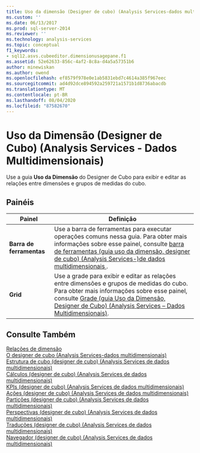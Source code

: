 ```yaml
---
title: Uso da dimensão (Designer de cubo) (Analysis Services-dados multidimensionais) | Microsoft Docs
ms.custom: ''
ms.date: 06/13/2017
ms.prod: sql-server-2014
ms.reviewer: ''
ms.technology: analysis-services
ms.topic: conceptual
f1_keywords:
- sql12.asvs.cubeeditor.dimensionusagepane.f1
ms.assetid: 52e62633-856c-4af2-8c8a-d4a5a57351b6
author: minewiskan
ms.author: owend
ms.openlocfilehash: ef8579f978e0e1ab5831ebd7c4614a385f967eec
ms.sourcegitcommit: ad4d92dce894592a259721a1571b1d8736abacdb
ms.translationtype: MT
ms.contentlocale: pt-BR
ms.lasthandoff: 08/04/2020
ms.locfileid: "87582670"
---
```

# <a name="dimension-usage-cube-designer-analysis-services---multidimensional-data"></a>Uso da Dimensão (Designer de Cubo) (Analysis Services - Dados Multidimensionais)
  Use a guia **Uso da Dimensão** do Designer de Cubo para exibir e editar as relações entre dimensões e grupos de medidas do cubo.  
  
## <a name="panes"></a>Painéis  
  
|Painel|Definição|  
|----------|----------------|  
|**Barra de ferramentas**|Use a barra de ferramentas para executar operações comuns nessa guia. Para obter mais informações sobre esse painel, consulte [barra de ferramentas &#40;guia uso da dimensão, designer de cubo&#41; &#40;Analysis Services-&#41;de dados multidimensionais ](toolbar-dimension-usage-cube-designer-analysis-services-multidimensional-data.md).|  
|**Grid**|Use a grade para exibir e editar as relações entre dimensões e grupos de medidas do cubo. Para obter mais informações sobre esse painel, consulte [Grade &#40;guia Uso da Dimensão, Designer de Cubo&#41; &#40;Analysis Services – Dados Multidimensionais&#41;](grid-dimension-usage-tab-cube-designer-analysis-services-multidimensional-data.md).|  
  
## <a name="see-also"></a>Consulte Também  
 [Relações de dimensão](multidimensional-models-olap-logical-cube-objects/dimension-relationships.md)   
 [O designer de cubo &#40;Analysis Services-dados multidimensionais&#41;](cube-designer-analysis-services-multidimensional-data.md)   
 [Estrutura de cubo &#40;designer de cubo&#41; &#40;Analysis Services de dados multidimensionais&#41;](cube-structure-cube-designer-analysis-services-multidimensional-data.md)   
 [Cálculos &#40;designer de cubo&#41; &#40;Analysis Services de dados multidimensionais&#41;](calculations-cube-designer-analysis-services-multidimensional-data.md)   
 [KPIs &#40;designer de cubo&#41; &#40;Analysis Services de dados multidimensionais&#41;](kpis-cube-designer-analysis-services-multidimensional-data.md)   
 [Ações &#40;designer de cubo&#41; &#40;Analysis Services de dados multidimensionais&#41;](actions-cube-designer-analysis-services-multidimensional-data.md)   
 [Partições &#40;designer de cubo&#41; &#40;Analysis Services de dados multidimensionais&#41;](partitions-cube-designer-analysis-services-multidimensional-data.md)   
 [Perspectivas &#40;designer de cubo&#41; &#40;Analysis Services de dados multidimensionais&#41;](perspectives-cube-designer-analysis-services-multidimensional-data.md)   
 [Traduções &#40;designer de cubo&#41; &#40;Analysis Services de dados multidimensionais&#41;](translations-cube-designer-analysis-services-multidimensional-data.md)   
 [Navegador &#40;designer de cubo&#41; &#40;Analysis Services de dados multidimensionais&#41;](browser-cube-designer-analysis-services-multidimensional-data.md)  
  
  
